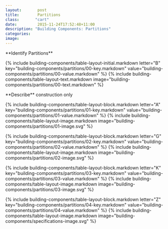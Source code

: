 ```yaml
---
layout:       post
title:        Partitions
class:       "cart"
date:         2015-11-24T17:52:48+11:00
description: "Building Components: Partitions"
categories:      
image:        
---
```

<div class="building-components">
<dl>

<div markdown="1" class="building-components-title">
<span class="transform-to-uppercase">**Identify Partitions**</span>
</div>

{% include building-components/table-layout-initial.markdown letter="B" key="building-components/partitions/00-key.markdown" value="building-components/partitions/00-value.markdown" %}
{% include building-components/table-layout-text.markdown image="building-components/partitions/00-text.markdown" %}

<div markdown="1" class="building-components-title">
<span class="transform-to-uppercase">**Describe** construction only</span>
</div>

{% include building-components/table-layout-block.markdown letter="A" key="building-components/partitions/01-key.markdown" value="building-components/partitions/01-value.markdown" %}
{% include building-components/table-layout-image.markdown image="building-components/partitions/01-image.svg" %}

{% include building-components/table-layout-block.markdown letter="G" key="building-components/partitions/02-key.markdown" value="building-components/partitions/02-value.markdown"  %}
{% include building-components/table-layout-image.markdown image="building-components/partitions/02-image.svg" %}

{% include building-components/table-layout-block.markdown letter="K" key="building-components/partitions/03-key.markdown" value="building-components/partitions/03-value.markdown"  %}
{% include building-components/table-layout-image.markdown image="building-components/partitions/03-image.svg" %}

{% include building-components/table-layout-block.markdown letter="Z" key="building-components/partitions/04-key.markdown" value="building-components/partitions/04-value.markdown"  %}
{% include building-components/table-layout-image.markdown image="building-components/specifications-image.svg" %}

</dl>
</div>